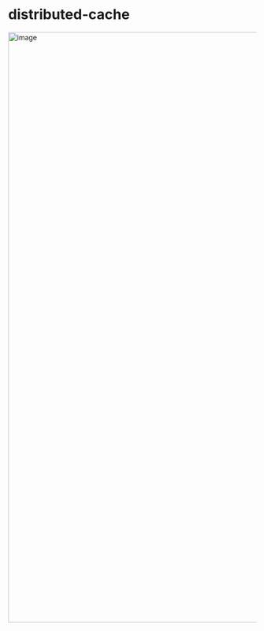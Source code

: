 # distributed-cache
<img width="1196" alt="image" src="https://github.com/iasonasxrist/distributed-cache/assets/80000902/1f476e37-7f3f-43a4-85c9-99f7bf5cca8f">

